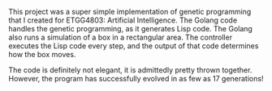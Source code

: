 This project was a super simple implementation of genetic programming that I created for ETGG4803: Artificial Intelligence. 
The Golang code handles the genetic programming, as it generates Lisp code. The Golang also runs a simulation of a box in a rectangular area. The controller executes the Lisp code every step, and the output of that code determines how the box moves. 

The code is definitely not elegant, it is admittedly pretty thrown together. However, the program has successfully evolved in as few as 17 generations! 
